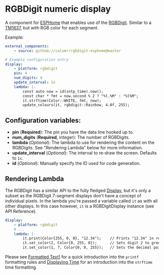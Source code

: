 # RGBDigit numeric display

A component for [ESPHome](https://esphome.io/index.html) that enables use of the [RGBDigit](https://www.rgbdigit.com/). Similar to a [TM1637](https://esphome.io/components/display/tm1637.html), but with RGB color for each segment.

Example:
```yaml
external_components:
    - source: github://calumr/rgbdigit-esphome@master

# Example configuration entry
display:
    - platform: rgbdigit
    pin: 4
    num_digits: 4
    update_interval: 1s
    lambda: |-
        const auto now = id(sntp_time).now();
        const char * fmt = now.second % 2 ? "%l.%M" : "%l%M";
        it.strftime(Color::WHITE, fmt, now);
        update_colours(it, rgbdigit::Rainbow, 4.0f, 255);
```

## Configuration variables:

- **pin** (**Required**): The pin you have the data line hooked up to.
- **num_digits** (**Required**, integer): The number of RGBDigits.
- **lambda** (*Optional*): The lambda to use for rendering the content on the RGBDigits.
  See "Rendering Lambda" below for more information.
- **update_interval** (*Optional*): The interval to re-draw the screen. Defaults to ``1s``.
- **id** (*Optional*): Manually specify the ID used for code generation.

## Rendering Lambda

The RGBDigit has a similar API to the fully fledged [Display](https://esphome.io/components/display/index.html), but it's only a subset as the RGBDigit
7-segment displays don't have a concept of individual pixels. In the lambda you're passed a variable called ``it``
as with all other displays. In this case however, ``it`` is a RGBDigitDisplay instance (see API Reference).

```yaml
display:
    - platform: rgbdigit
    # ...
    lambda: |-
        it.print(Color{255, 0, 0}, "12.34");    // Prints "12.34" in red
        it.set_color(2, Color{0, 255, 0});      // Sets digit 2 to green
        it.set_color(1, 7, Color{0, 0, 255});   // Sets the decimal point (segment 7) to blue
```

Please see [Formatted Text](https://esphome.io/components/display/index.html#formatted-text)] for a quick introduction into the ``printf`` formatting rules and
[Displaying Time](https://esphome.io/components/display/index.html#displaying-time) for an introduction into the ``strftime`` time formatting.